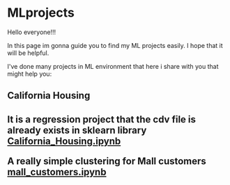 # MLprojects
Hello everyone!!! 

In this page im gonna guide you to find my ML projects easily.
I hope that it will be helpful. 

I've done many projects in ML environment that here i share with you that might help you:

<h2>California Housing<h2>
It is a regression project that the cdv file is already exists in sklearn library
<a href=Regression_California_Housing.ipynb>California_Housing.ipynb</a>
 
A really simple clustering for Mall customers
<a href=Clustering_mall_customers.ipynb>mall_customers.ipynb</a>
